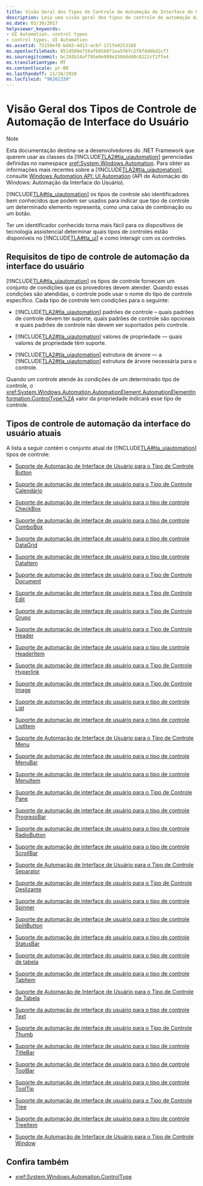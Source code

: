 ```yaml
---
title: Visão Geral dos Tipos de Controle de Automação de Interface do Usuário
description: Leia uma visão geral dos tipos de controle de automação da interface do usuário, que são identificadores conhecidos que podem ser usados para indicar o tipo de controle que um elemento representa.
ms.date: 03/30/2017
helpviewer_keywords:
- UI Automation, control types
- control types, UI Automation
ms.assetid: 75159ef8-bd43-4d13-acb7-1f1fe9253160
ms.openlocfilehash: 851d509e719afb658971ea5f6fc2f8fdd6bd2cf7
ms.sourcegitcommit: bc293b14af795e0e999e3304dd40c0222cf2ffe4
ms.translationtype: MT
ms.contentlocale: pt-BR
ms.lasthandoff: 11/26/2020
ms.locfileid: "96261339"
---
```

# <a name="ui-automation-control-types-overview"></a>Visão Geral dos Tipos de Controle de Automação de Interface do Usuário

> [!NOTE]
> Esta documentação destina-se a desenvolvedores do .NET Framework que querem usar as classes da [!INCLUDE[TLA2#tla_uiautomation](../../../includes/tla2sharptla-uiautomation-md.md)] gerenciadas definidas no namespace <xref:System.Windows.Automation>. Para obter as informações mais recentes sobre a [!INCLUDE[TLA2#tla_uiautomation](../../../includes/tla2sharptla-uiautomation-md.md)], consulte [Windows Automation API: UI Automation](/windows/win32/winauto/entry-uiauto-win32) (API de Automação do Windows: Automação da Interface do Usuário).  
  
 [!INCLUDE[TLA#tla_uiautomation](../../../includes/tlasharptla-uiautomation-md.md)] os tipos de controle são identificadores bem conhecidos que podem ser usados para indicar que tipo de controle um determinado elemento representa, como uma caixa de combinação ou um botão.  
  
 Ter um identificador conhecido torna mais fácil para os dispositivos de tecnologia assistencial determinar quais tipos de controles estão disponíveis no [!INCLUDE[TLA#tla_ui](../../../includes/tlasharptla-ui-md.md)] e como interagir com os controles.  
  
<a name="UI_Automation_Control_Type_Requisites"></a>

## <a name="ui-automation-control-type-requisites"></a>Requisitos de tipo de controle de automação da interface do usuário  

 [!INCLUDE[TLA#tla_uiautomation](../../../includes/tlasharptla-uiautomation-md.md)] os tipos de controle fornecem um conjunto de condições que os provedores devem atender. Quando essas condições são atendidas, o controle pode usar o nome do tipo de controle específico. Cada tipo de controle tem condições para o seguinte:  
  
- [!INCLUDE[TLA2#tla_uiautomation](../../../includes/tla2sharptla-uiautomation-md.md)] padrões de controle – quais padrões de controle devem ter suporte, quais padrões de controle são opcionais e quais padrões de controle não devem ser suportados pelo controle.  
  
- [!INCLUDE[TLA2#tla_uiautomation](../../../includes/tla2sharptla-uiautomation-md.md)] valores de propriedade — quais valores de propriedade têm suporte.  
  
- [!INCLUDE[TLA2#tla_uiautomation](../../../includes/tla2sharptla-uiautomation-md.md)] estrutura de árvore — a [!INCLUDE[TLA2#tla_uiautomation](../../../includes/tla2sharptla-uiautomation-md.md)] estrutura de árvore necessária para o controle.  
  
 Quando um controle atende às condições de um determinado tipo de controle, o <xref:System.Windows.Automation.AutomationElement.AutomationElementInformation.ControlType%2A> valor da propriedade indicará esse tipo de controle.  
  
<a name="Current_UI_Automation_Control_Types"></a>

## <a name="current-ui-automation-control-types"></a>Tipos de controle de automação da interface do usuário atuais  

 A lista a seguir contém o conjunto atual de [!INCLUDE[TLA#tla_uiautomation](../../../includes/tlasharptla-uiautomation-md.md)] tipos de controle:  
  
- [Suporte de Automação de Interface de Usuário para o Tipo de Controle Button](ui-automation-support-for-the-button-control-type.md)  
  
- [Suporte de automação de interface de usuário para o Tipo de Controle Calendário](ui-automation-support-for-the-calendar-control-type.md)  
  
- [Suporte de automação de interface de usuário para o tipo de controle CheckBox](ui-automation-support-for-the-checkbox-control-type.md)  
  
- [Suporte de automação de interface de usuário para o tipo de controle ComboBox](ui-automation-support-for-the-combobox-control-type.md)  
  
- [Suporte de automação de interface de usuário para o tipo de controle DataGrid](ui-automation-support-for-the-datagrid-control-type.md)  
  
- [Suporte de automação de interface de usuário para o tipo de controle DataItem](ui-automation-support-for-the-dataitem-control-type.md)  
  
- [Suporte de automação de interface de usuário para o Tipo de Controle Document](ui-automation-support-for-the-document-control-type.md)  
  
- [Suporte de automação de interface de usuário para o Tipo de Controle Edit](ui-automation-support-for-the-edit-control-type.md)  
  
- [Suporte de automação de interface de usuário para o Tipo de Controle Grupo](ui-automation-support-for-the-group-control-type.md)  
  
- [Suporte de automação de interface de usuário para o Tipo de Controle Header](ui-automation-support-for-the-header-control-type.md)  
  
- [Suporte de automação de interface de usuário para o tipo de controle HeaderItem](ui-automation-support-for-the-headeritem-control-type.md)  
  
- [Suporte de automação de interface de usuário para o Tipo de Controle Hyperlink](ui-automation-support-for-the-hyperlink-control-type.md)  
  
- [Suporte de automação de interface de usuário para o Tipo de Controle Image](ui-automation-support-for-the-image-control-type.md)  
  
- [Suporte de automação de interface do usuário para o tipo de controle List](ui-automation-support-for-the-list-control-type.md)  
  
- [Suporte de automação de interface de usuário para o tipo de controle ListItem](ui-automation-support-for-the-listitem-control-type.md)  
  
- [Suporte de Automação de Interface de Usuário para o Tipo de Controle Menu](ui-automation-support-for-the-menu-control-type.md)  
  
- [Suporte de automação de interface de usuário para o tipo de controle MenuBar](ui-automation-support-for-the-menubar-control-type.md)  
  
- [Suporte de automação de interface de usuário para o tipo de controle MenuItem](ui-automation-support-for-the-menuitem-control-type.md)  
  
- [Suporte de automação de interface de usuário para o Tipo de Controle Pane](ui-automation-support-for-the-pane-control-type.md)  
  
- [Suporte de automação de interface de usuário para o tipo de controle ProgressBar](ui-automation-support-for-the-progressbar-control-type.md)  
  
- [Suporte de automação de interface de usuário para o tipo de controle RadioButton](ui-automation-support-for-the-radiobutton-control-type.md)  
  
- [Suporte de automação de interface de usuário para o tipo de controle ScrollBar](ui-automation-support-for-the-scrollbar-control-type.md)  
  
- [Suporte de Automação de Interface de Usuário para o Tipo de Controle Separator](ui-automation-support-for-the-separator-control-type.md)  
  
- [Suporte de automação de interface de usuário para o Tipo de Controle Deslizante](ui-automation-support-for-the-slider-control-type.md)  
  
- [Suporte de automação de interface do usuário para o tipo de controle Spinner](ui-automation-support-for-the-spinner-control-type.md)  
  
- [Suporte de automação de interface de usuário para o tipo de controle SplitButton](ui-automation-support-for-the-splitbutton-control-type.md)  
  
- [Suporte de automação de interface de usuário para o tipo de controle StatusBar](ui-automation-support-for-the-statusbar-control-type.md)  
  
- [Suporte de automação de interface do usuário para o tipo de controle de tabela](ui-automation-support-for-the-tab-control-type.md)  
  
- [Suporte de automação de interface de usuário para o tipo de controle TabItem](ui-automation-support-for-the-tabitem-control-type.md)  
  
- [Suporte de Automação de Interface de Usuário para o Tipo de Controle de Tabela](ui-automation-support-for-the-table-control-type.md)  
  
- [Suporte da automação de interface do usuário para o tipo de controle Text](ui-automation-support-for-the-text-control-type.md)  
  
- [Suporte de automação de interface de usuário para o Tipo de Controle Thumb](ui-automation-support-for-the-thumb-control-type.md)  
  
- [Suporte de automação de interface de usuário para o tipo de controle TitleBar](ui-automation-support-for-the-titlebar-control-type.md)  
  
- [Suporte de automação de interface de usuário para o tipo de controle ToolBar](ui-automation-support-for-the-toolbar-control-type.md)  
  
- [Suporte de automação de interface de usuário para o tipo de controle ToolTip](ui-automation-support-for-the-tooltip-control-type.md)  
  
- [Suporte de automação de interface de usuário para o Tipo de Controle Tree](ui-automation-support-for-the-tree-control-type.md)  
  
- [Suporte de automação de interface de usuário para o tipo de controle TreeItem](ui-automation-support-for-the-treeitem-control-type.md)  
  
- [Suporte de Automação de Interface de Usuário para o Tipo de Controle Window](ui-automation-support-for-the-window-control-type.md)  
  
## <a name="see-also"></a>Confira também

- <xref:System.Windows.Automation.ControlType>
